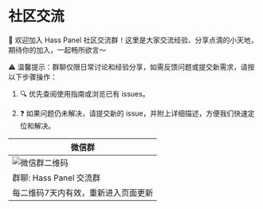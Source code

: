 # 社区交流

🎉 欢迎加入 Hass Panel 社区交流群！这里是大家交流经验、分享点滴的小天地，期待你的加入，一起畅所欲言～

⚠️ 温馨提示：群聊仅限日常讨论和经验分享，如需反馈问题或提交新需求，请按以下步骤操作：

1. 🔍 优先查阅使用指南或浏览已有 issues。

2. ❓ 如果问题仍未解决，请提交新的 issue，并附上详细描述，方便我们快速定位和解决。

| 微信群 |
|--------|
| ![微信群二维码](https://i.imgur.com/Dcq1f2e.jpeg) |
| 群聊: Hass Panel 交流群 |
| 每二维码7天内有效，重新进入页面更新 |

